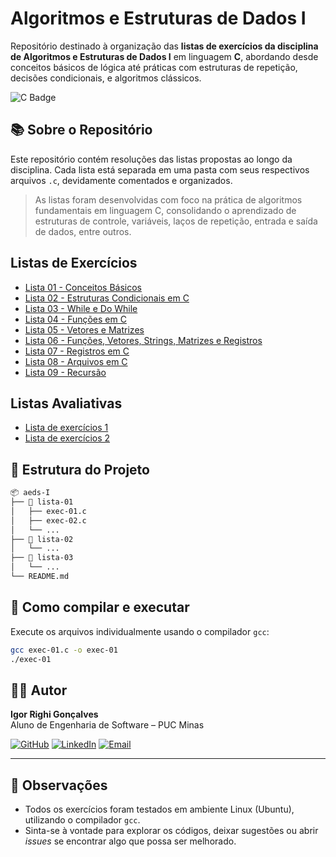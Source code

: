 # Algoritmos e Estruturas de Dados I

Repositório destinado à organização das **listas de exercícios da disciplina de Algoritmos e Estruturas de Dados I** em linguagem **C**, abordando desde conceitos básicos de lógica até práticas com estruturas de repetição, decisões condicionais, e algoritmos clássicos.

![C Badge](https://img.shields.io/badge/language-C-blue)

## 📚 Sobre o Repositório

Este repositório contém resoluções das listas propostas ao longo da disciplina. Cada lista está separada em uma pasta com seus respectivos arquivos `.c`, devidamente comentados e organizados.

> As listas foram desenvolvidas com foco na prática de algoritmos fundamentais em linguagem C, consolidando o aprendizado de estruturas de controle, variáveis, laços de repetição, entrada e saída de dados, entre outros.



## Listas de Exercícios

- [Lista 01 - Conceitos Básicos](https://github.com/righigor/aeds-I/tree/main/lista-01)
- [Lista 02 - Estruturas Condicionais em C](https://github.com/righigor/aeds-I/tree/main/lista-02)
- [Lista 03 - While e Do While](https://github.com/righigor/aeds-I/tree/main/lista-03)
- [Lista 04 - Funções em C](https://github.com/righigor/aeds-I/tree/main/lista-04)
- [Lista 05 - Vetores e Matrizes](https://github.com/righigor/aeds-I/tree/main/lista-05)
- [Lista 06 - Funções, Vetores, Strings, Matrizes e Registros](https://github.com/righigor/aeds-I/tree/main/lista-06)
- [Lista 07 - Registros em C](https://github.com/righigor/aeds-I/tree/main/lista-07)
- [Lista 08 - Arquivos em C](https://github.com/righigor/aeds-I/tree/main/lista-08)
- [Lista 09 - Recursão](https://github.com/righigor/aeds-I/tree/main/lista-09)

## Listas Avaliativas

- [Lista de exercícios 1](https://github.com/righigor/aeds-I/tree/main/lista-01-avaliativa)
- [Lista de exercícios 2](https://github.com/righigor/aeds-I/tree/main/lista-02-avaliativa)

## 📂 Estrutura do Projeto

```bash
📦 aeds-I
├── 📁 lista-01
│   ├── exec-01.c
│   ├── exec-02.c
│   └── ...
├── 📁 lista-02
│   └── ...
├── 📁 lista-03
│   └── ...
└── README.md
```


## 🧪 Como compilar e executar

Execute os arquivos individualmente usando o compilador `gcc`:

```bash
gcc exec-01.c -o exec-01
./exec-01
```

## 👨‍💻 Autor

**Igor Righi Gonçalves**  
Aluno de Engenharia de Software – PUC Minas  

[![GitHub](https://img.shields.io/badge/GitHub-100000?style=for-the-badge&logo=github&logoColor=white)](https://github.com/righigor) [![LinkedIn](https://img.shields.io/badge/LinkedIn-0077B5?style=for-the-badge&logo=linkedin&logoColor=white)](https://www.linkedin.com/in/igor-righi/) [![Email](https://img.shields.io/badge/Email-D14836?style=for-the-badge&logo=gmail&logoColor=white)](mailto:righigordev@gmail.com)

---

## 📎 Observações

- Todos os exercícios foram testados em ambiente Linux (Ubuntu), utilizando o compilador `gcc`.
- Sinta-se à vontade para explorar os códigos, deixar sugestões ou abrir *issues* se encontrar algo que possa ser melhorado.